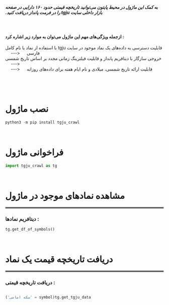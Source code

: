 <div dir="rtl" align="left">

##### به کمک این ماژول در محیط پایتون می‌توانید تاریخچه قیمتی حدود ۱۶۰ دارایی در صفحه بازار داخلی سایت tgju را در فرمت پانداز دریافت کنید.

<p>&nbsp;</p>



#### : ازجمله ویژگی‌های مهم این ماژول می‌توان به موارد زیر اشاره کرد
 
قابلیت دسترسی به داده‌های یک نماد موجود در سایت tgju با استفاده از نماد يا نام کامل فارسی  &emsp; <--- &emsp;  <br />
خروجی سازگار با دیتافریم پانداز و قابلیت فیلترینگ زمانی مجدد بر اساس تاریخ شمسی  &emsp; <--- &emsp;  <br />
قابلیت ارائه تاریخ شمسی، میلادی و نام ایام هفته برای داده‌های روزانه  &emsp; <--- &emsp;  <br />
</div>
<p>&nbsp;</p>
<p>&nbsp;</p>

<div dir="rtl" align="left">

# نصب ماژول

</div>

```python
python3 -m pip install tgju_crawl
```


<p>&nbsp;</p>

<div dir="rtl" align="left">

# فراخوانی ماژول


</div>


```python
import tgju_crawl as tg
```

<p>&nbsp;</p>

<div dir="rtl" align="left">

# مشاهده نمادهای موجود در ماژول
<hr style="border:2px solid gray"> </hr>


### : دیتافریم نمادها

</div>

```python
tg.get_df_of_symbols()
```


<div dir="rtl" align="left">

<p>&nbsp;</p>

<div dir="rtl" align="left">

# دریافت تاریخچه قیمت یک نماد
<hr style="border:2px solid gray"> </hr>


### : دریافت تاریخچه قیمتی

</div>

```python

tg.get_tgju_data(symbol = 'سکه امامی')

```